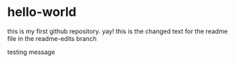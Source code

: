 # hello-world
this is my first github repository. yay!
this is the changed text for the readme file in the readme-edits branch

testing message
